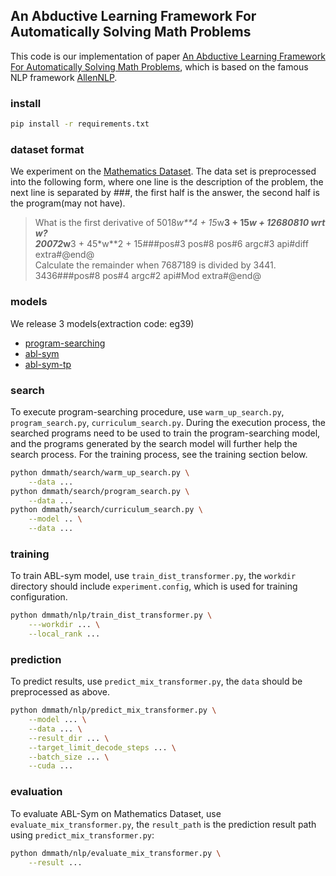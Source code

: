 ## An Abductive Learning Framework For Automatically Solving Math Problems
This code is our implementation of paper [An Abductive Learning Framework For Automatically Solving Math Problems](), which is based on the famous NLP framework [AllenNLP](https://github.com/allenai/allennlp).

### install
```bash
pip install -r requirements.txt
```

### dataset format
We experiment on the [Mathematics Dataset](https://github.com/deepmind/mathematics_dataset). The data set is preprocessed into the following form, where one line is the description of the problem, the next line is separated by ###, the first half is the answer, the second half is the program(may not have).
> What is the first derivative of 5018*w**4 + 15*w**3 + 15*w + 12680810 wrt w? <br>
20072*w**3 + 45*w**2 + 15###pos#3 pos#8 pos#6 argc#3 api#diff extra#@end@ <br>
Calculate the remainder when 7687189 is divided by 3441. <br>
3436###pos#8 pos#4 argc#2 api#Mod extra#@end@

### models
We release 3 models(extraction code: eg39)

- [program-searching](https://pan.baidu.com/s/1U3VN-Dy02wQg8AbKBP8oVA)
- [abl-sym](https://pan.baidu.com/s/1U3VN-Dy02wQg8AbKBP8oVA)
- [abl-sym-tp](https://pan.baidu.com/s/1U3VN-Dy02wQg8AbKBP8oVA)


### search
To execute program-searching procedure, use `warm_up_search.py`, `program_search.py`, `curriculum_search.py`.
During the execution process, the searched programs need to be used to train the program-searching model, 
and the programs generated by the search model will further help the search process. 
For the training process, see the training section below.
```bash
python dmmath/search/warm_up_search.py \
    --data ...
python dmmath/search/program_search.py \
    --data ...
python dmmath/search/curriculum_search.py \
    --model .. \
    --data ...
```
### training
To train ABL-sym model, use `train_dist_transformer.py`, the `workdir` directory should include `experiment.config`, which is used for training configuration.
```bash
python dmmath/nlp/train_dist_transformer.py \
    ---workdir ... \
    --local_rank ...
```

### prediction
To predict results, use `predict_mix_transformer.py`, the `data` should be preprocessed as above. 
```bash
python dmmath/nlp/predict_mix_transformer.py \
    --model ... \
    --data ... \
    --result_dir ... \
    --target_limit_decode_steps ... \
    --batch_size ... \
    --cuda ...
```

### evaluation
To evaluate ABL-Sym on Mathematics Dataset, use `evaluate_mix_transformer.py`, the `result_path` is the prediction result path using `predict_mix_transformer.py`:
```bash
python dmmath/nlp/evaluate_mix_transformer.py \
    --result ...
```
